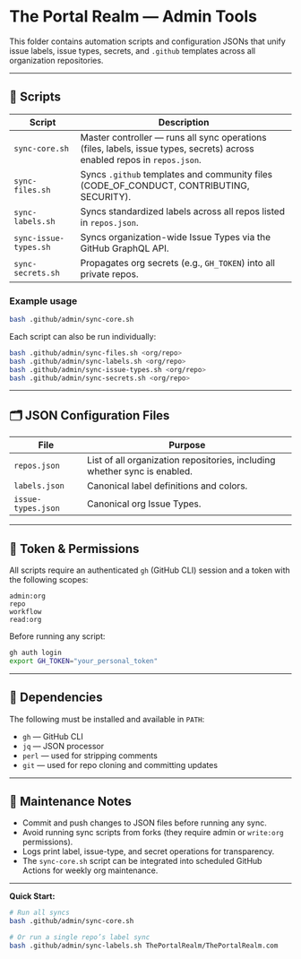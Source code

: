 # The Portal Realm — Admin Tools

This folder contains automation scripts and configuration JSONs that unify issue labels, issue types, secrets, and `.github` templates across all organization repositories.

---

## 🧩 Scripts

| Script | Description |
|--------|-------------|
| `sync-core.sh` | Master controller — runs all sync operations (files, labels, issue types, secrets) across enabled repos in `repos.json`. |
| `sync-files.sh` | Syncs `.github` templates and community files (CODE_OF_CONDUCT, CONTRIBUTING, SECURITY). |
| `sync-labels.sh` | Syncs standardized labels across all repos listed in `repos.json`. |
| `sync-issue-types.sh` | Syncs organization-wide Issue Types via the GitHub GraphQL API. |
| `sync-secrets.sh` | Propagates org secrets (e.g., `GH_TOKEN`) into all private repos. |

### Example usage

```bash
bash .github/admin/sync-core.sh
````

Each script can also be run individually:

```bash
bash .github/admin/sync-files.sh <org/repo>
bash .github/admin/sync-labels.sh <org/repo>
bash .github/admin/sync-issue-types.sh <org/repo>
bash .github/admin/sync-secrets.sh <org/repo>
```

---

## 🗂 JSON Configuration Files

| File               | Purpose                                                                   |
| ------------------ | ------------------------------------------------------------------------- |
| `repos.json`       | List of all organization repositories, including whether sync is enabled. |
| `labels.json`      | Canonical label definitions and colors.                                   |
| `issue-types.json` | Canonical org Issue Types.                                                |

---

## 🔑 Token & Permissions

All scripts require an authenticated `gh` (GitHub CLI) session and a token with the following scopes:

```
admin:org
repo
workflow
read:org
```

Before running any script:

```bash
gh auth login
export GH_TOKEN="your_personal_token"
```

---

## 🧰 Dependencies

The following must be installed and available in `PATH`:

* `gh` — GitHub CLI
* `jq` — JSON processor
* `perl` — used for stripping comments
* `git` — used for repo cloning and committing updates

---

## 🧾 Maintenance Notes

* Commit and push changes to JSON files before running any sync.
* Avoid running sync scripts from forks (they require admin or `write:org` permissions).
* Logs print label, issue-type, and secret operations for transparency.
* The `sync-core.sh` script can be integrated into scheduled GitHub Actions for weekly org maintenance.

---

**Quick Start:**

```bash
# Run all syncs
bash .github/admin/sync-core.sh

# Or run a single repo’s label sync
bash .github/admin/sync-labels.sh ThePortalRealm/ThePortalRealm.com
```
